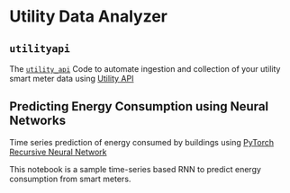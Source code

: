# Utility Data Analyzer

## `utilityapi`
The [`utility_api`](https://github.com/andrewjeffallen/utility-data-analyzer/blob/main/utility_api.py) Code to automate ingestion and collection of your utility smart meter data using [Utility API](https://utilityapi.com/)

## Predicting Energy Consumption using Neural Networks
Time series prediction of energy consumed by buildings using [PyTorch Recursive Neural Network](https://pytorch.org/docs/stable/generated/torch.nn.RNN.html)

This notebook is a sample time-series based RNN to predict energy consumption from smart meters. 

